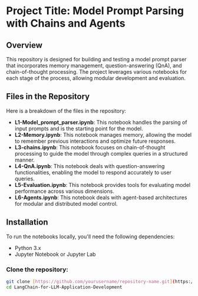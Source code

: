 # Project Title: Model Prompt Parsing with Chains and Agents

## Overview
This repository is designed for building and testing a model prompt parser that incorporates memory management, question-answering (QnA), and chain-of-thought processing. The project leverages various notebooks for each stage of the process, allowing modular development and evaluation.

## Files in the Repository
Here is a breakdown of the files in the repository:

- **L1-Model_prompt_parser.ipynb**: This notebook handles the parsing of input prompts and is the starting point for the model.
- **L2-Memory.ipynb**: This notebook manages memory, allowing the model to remember previous interactions and optimize future responses.
- **L3-chains.ipynb**: This notebook focuses on chain-of-thought processing to guide the model through complex queries in a structured manner.
- **L4-QnA.ipynb**: This notebook deals with question-answering functionalities, enabling the model to respond accurately to user queries.
- **L5-Evaluation.ipynb**: This notebook provides tools for evaluating model performance across various dimensions.
- **L6-Agents.ipynb**: This notebook deals with agent-based architectures for modular and distributed model control.

## Installation
To run the notebooks locally, you'll need the following dependencies:

- Python 3.x
- Jupyter Notebook or Jupyter Lab

### Clone the repository:
```bash
git clone [https://github.com/yourusername/repository-name.git](https://github.com/Arunsarathi/-LangChain-for-LLM-Application-Development.git)
cd LangChain-for-LLM-Application-Development
